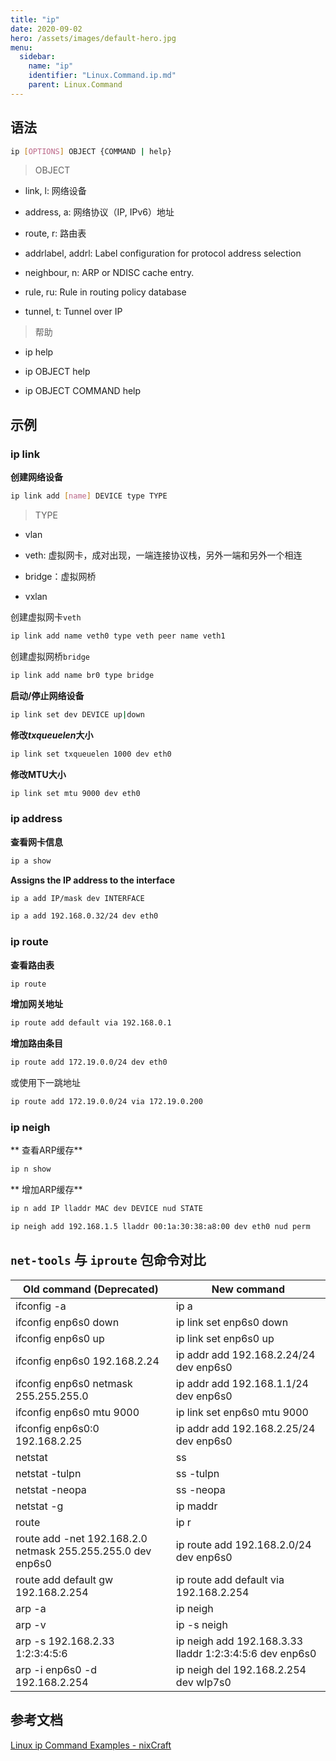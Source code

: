 ```yaml
---
title: "ip"
date: 2020-09-02
hero: /assets/images/default-hero.jpg
menu:
  sidebar:
    name: "ip"
    identifier: "Linux.Command.ip.md"
    parent: Linux.Command
---
```


## 语法

```bash
ip [OPTIONS] OBJECT {COMMAND | help}
```

> OBJECT

* link, l: 网络设备

* address, a:  网络协议（IP, IPv6）地址

* route, r: 路由表

* addrlabel, addrl: Label configuration for protocol address selection

* neighbour, n: ARP or NDISC cache entry.

* rule, ru: Rule in routing policy database

* tunnel, t: Tunnel over IP

> 帮助

* ip help

* ip OBJECT help

* ip OBJECT COMMAND help

## 示例

### ip link

**创建网络设备**

```bash
ip link add [name] DEVICE type TYPE
```

> TYPE

* vlan

* veth: 虚拟网卡，成对出现，一端连接协议栈，另外一端和另外一个相连

* bridge：虚拟网桥

* vxlan

创建虚拟网卡`veth` 

```bash
ip link add name veth0 type veth peer name veth1
```

创建虚拟网桥`bridge`

```bash
ip link add name br0 type bridge
```

**启动/停止网络设备**

```bash
ip link set dev DEVICE up|down
```

**修改*txqueuelen*大小**

```bash
ip link set txqueuelen 1000 dev eth0
```

**修改MTU大小**

```bash
ip link set mtu 9000 dev eth0
```

### ip address

**查看网卡信息**

```bash
ip a show
```

**Assigns the IP address to the interface**

```bash
ip a add IP/mask dev INTERFACE
```

```bash
ip a add 192.168.0.32/24 dev eth0
```

### ip route

**查看路由表**

```bash
ip route 
```

**增加网关地址**

```bash
ip route add default via 192.168.0.1
```

**增加路由条目**

```bash
ip route add 172.19.0.0/24 dev eth0
```

或使用下一跳地址

```bash
ip route add 172.19.0.0/24 via 172.19.0.200
```

### ip neigh

** 查看ARP缓存**

```bash
ip n show
```

** 增加ARP缓存**

```bash
ip n add IP lladdr MAC dev DEVICE nud STATE
```

```bash
ip neigh add 192.168.1.5 lladdr 00:1a:30:38:a8:00 dev eth0 nud perm
```

## `net-tools` 与 `iproute` 包命令对比

| Old command (Deprecated)                                    | New command                                             |
| ----------------------------------------------------------- | ------------------------------------------------------- |
| ifconfig -a                                                 | ip a                                                    |
| ifconfig enp6s0 down                                        | ip link set enp6s0 down                                 |
| ifconfig enp6s0 up                                          | ip link set enp6s0 up                                   |
| ifconfig enp6s0 192.168.2.24                                | ip addr add 192.168.2.24/24 dev enp6s0                  |
| ifconfig enp6s0 netmask 255.255.255.0                       | ip addr add 192.168.1.1/24 dev enp6s0                   |
| ifconfig enp6s0 mtu 9000                                    | ip link set enp6s0 mtu 9000                             |
| ifconfig enp6s0:0 192.168.2.25                              | ip addr add 192.168.2.25/24 dev enp6s0                  |
| netstat                                                     | ss                                                      |
| netstat -tulpn                                              | ss -tulpn                                               |
| netstat -neopa                                              | ss -neopa                                               |
| netstat -g                                                  | ip maddr                                                |
| route                                                       | ip r                                                    |
| route add -net 192.168.2.0 netmask 255.255.255.0 dev enp6s0 | ip route add 192.168.2.0/24 dev enp6s0                  |
| route add default gw 192.168.2.254                          | ip route add default via 192.168.2.254                  |
| arp -a                                                      | ip neigh                                                |
| arp -v                                                      | ip -s neigh                                             |
| arp -s 192.168.2.33 1:2:3:4:5:6                             | ip neigh add 192.168.3.33 lladdr 1:2:3:4:5:6 dev enp6s0 |
| arp -i enp6s0 -d 192.168.2.254                              | ip neigh del 192.168.2.254 dev wlp7s0                   |

## 参考文档

[Linux ip Command Examples - nixCraft](https://www.cyberciti.biz/faq/linux-ip-command-examples-usage-syntax/#2)
